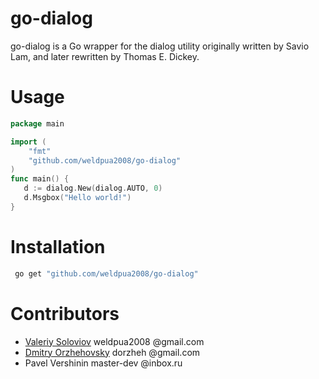 go-dialog
=========

go-dialog is a Go wrapper for the dialog utility originally written by Savio Lam, and later rewritten by Thomas E. Dickey.

Usage
=========
```go
package main

import (
	"fmt"
	"github.com/weldpua2008/go-dialog"	
)
func main() {
   d := dialog.New(dialog.AUTO, 0)
   d.Msgbox("Hello world!")
}
```

Installation
=========
```bash
 go get "github.com/weldpua2008/go-dialog"
```

Contributors
=========
* [Valeriy Soloviov](http://github.com/weldpua2008/) weldpua2008 @gmail.com
* [Dmitry Orzhehovsky](http://github.com/dorzheh/) dorzheh @gmail.com
* Pavel Vershinin master-dev @inbox.ru
